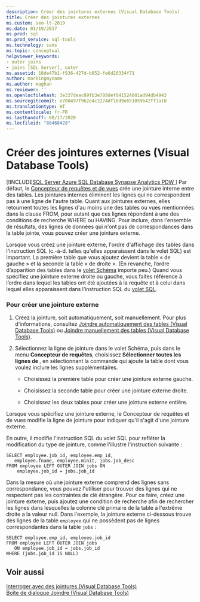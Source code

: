 ```yaml
---
description: Créer des jointures externes (Visual Database Tools)
title: Créer des jointures externes
ms.custom: seo-lt-2019
ms.date: 01/19/2017
ms.prod: sql
ms.prod_service: sql-tools
ms.technology: ssms
ms.topic: conceptual
helpviewer_keywords:
- outer joins
- joins [SQL Server], outer
ms.assetid: 18de47b1-f936-427d-b852-fe6d20334f71
author: markingmyname
ms.author: maghan
ms.reviewer: ''
ms.openlocfilehash: 3e337deac89fb3e788def041524801ad94db4943
ms.sourcegitcommit: e700497f962e4c2274df16d9e651059b42ff1a10
ms.translationtype: HT
ms.contentlocale: fr-FR
ms.lasthandoff: 08/17/2020
ms.locfileid: "88468428"
---
```

# <a name="create-outer-joins-visual-database-tools"></a>Créer des jointures externes (Visual Database Tools)
[!INCLUDE[SQL Server Azure SQL Database Synapse Analytics PDW ](../../includes/applies-to-version/sql-asdb-asdbmi-asa-pdw.md)]
Par défaut, le [Concepteur de requêtes et de vues](../../ssms/visual-db-tools/query-and-view-designer-tools-visual-database-tools.md) crée une jointure interne entre des tables. Les jointures internes éliminent les lignes qui ne correspondent pas à une ligne de l'autre table. Quant aux jointures externes, elles retournent toutes les lignes d'au moins une des tables ou vues mentionnées dans la clause FROM, pour autant que ces lignes répondent à une des conditions de recherche WHERE ou HAVING. Pour inclure, dans l'ensemble de résultats, des lignes de données qui n'ont pas de correspondances dans la table jointe, vous pouvez créer une jointure externe.  
  
Lorsque vous créez une jointure externe, l'ordre d'affichage des tables dans l'instruction SQL (c.-à-d. telles qu'elles apparaissent dans le volet SQL) est important. La première table que vous ajoutez devient la table « de gauche » et la seconde la table « de droite ». (En revanche, l’ordre d’apparition des tables dans le [volet Schéma](../../ssms/visual-db-tools/diagram-pane-visual-database-tools.md) importe peu.) Quand vous spécifiez une jointure externe droite ou gauche, vous faites référence à l’ordre dans lequel les tables ont été ajoutées à la requête et à celui dans lequel elles apparaissent dans l’instruction SQL du [volet SQL](../../ssms/visual-db-tools/sql-pane-visual-database-tools.md).  
  
### <a name="to-create-an-outer-join"></a>Pour créer une jointure externe  
  
1.  Créez la jointure, soit automatiquement, soit manuellement. Pour plus d’informations, consultez [Joindre automatiquement des tables &#40;Visual Database Tools&#41;](../../ssms/visual-db-tools/join-tables-automatically-visual-database-tools.md) ou [Joindre manuellement des tables &#40;Visual Database Tools&#41;](../../ssms/visual-db-tools/join-tables-manually-visual-database-tools.md).  
  
2.  Sélectionnez la ligne de jointure dans le volet Schéma, puis dans le menu **Concepteur de requêtes**, choisissez **Sélectionner toutes les lignes de <tablename>**, en sélectionnant la commande qui ajoute la table dont vous voulez inclure les lignes supplémentaires.  
  
    -   Choisissez la première table pour créer une jointure externe gauche.  
  
    -   Choisissez la seconde table pour créer une jointure externe droite.  
  
    -   Choisissez les deux tables pour créer une jointure externe entière.  
  
Lorsque vous spécifiez une jointure externe, le Concepteur de requêtes et de vues modifie la ligne de jointure pour indiquer qu'il s'agit d'une jointure externe.  
  
En outre, il modifie l'instruction SQL du volet SQL pour refléter la modification du type de jointure, comme l'illustre l'instruction suivante :  
  
```  
SELECT employee.job_id, employee.emp_id,  
   employee.fname, employee.minit, jobs.job_desc  
FROM employee LEFT OUTER JOIN jobs ON   
    employee.job_id = jobs.job_id  
```  
  
Dans la mesure où une jointure externe comprend des lignes sans correspondance, vous pouvez l'utiliser pour trouver des lignes qui ne respectent pas les contraintes de clé étrangère. Pour ce faire, créez une jointure externe, puis ajoutez une condition de recherche afin de rechercher les lignes dans lesquelles la colonne clé primaire de la table à l'extrême droite a la valeur null. Dans l'exemple, la jointure externe ci-dessous trouve des lignes de la table `employee` qui ne possèdent pas de lignes correspondantes dans la table `jobs` :  
  
```  
SELECT employee.emp_id, employee.job_id  
FROM employee LEFT OUTER JOIN jobs   
   ON employee.job_id = jobs.job_id  
WHERE (jobs.job_id IS NULL)  
```  
  
## <a name="see-also"></a>Voir aussi  
[Interroger avec des jointures &#40;Visual Database Tools&#41;](../../ssms/visual-db-tools/query-with-joins-visual-database-tools.md)  
[Boîte de dialogue Joindre &#40;Visual Database Tools&#41;](../../ssms/visual-db-tools/join-dialog-box-visual-database-tools.md)  
  
